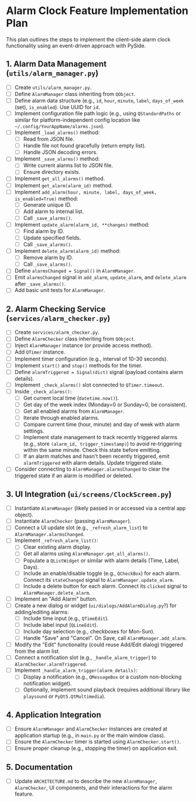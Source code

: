 # Alarm Clock Feature Implementation Plan

This plan outlines the steps to implement the client-side alarm clock functionality using an event-driven approach with PySide.

## 1. Alarm Data Management (`utils/alarm_manager.py`)

-   [ ] Create `utils/alarm_manager.py`.
-   [ ] Define `AlarmManager` class inheriting from `QObject`.
-   [ ] Define alarm data structure (e.g., `id`, `hour`, `minute`, `label`, `days_of_week` (set), `is_enabled`). Use UUID for `id`.
-   [ ] Implement configuration file path logic (e.g., using `QStandardPaths` or similar for platform-independent config location like `~/.config/YourAppName/alarms.json`).
-   [ ] Implement `_load_alarms()` method:
    -   [ ] Read from JSON file.
    -   [ ] Handle file not found gracefully (return empty list).
    -   [ ] Handle JSON decoding errors.
-   [ ] Implement `_save_alarms()` method:
    -   [ ] Write current alarms list to JSON file.
    -   [ ] Ensure directory exists.
-   [ ] Implement `get_all_alarms()` method.
-   [ ] Implement `get_alarm(alarm_id)` method.
-   [ ] Implement `add_alarm(hour, minute, label, days_of_week, is_enabled=True)` method:
    -   [ ] Generate unique ID.
    -   [ ] Add alarm to internal list.
    -   [ ] Call `_save_alarms()`.
-   [ ] Implement `update_alarm(alarm_id, **changes)` method:
    -   [ ] Find alarm by ID.
    -   [ ] Update specified fields.
    -   [ ] Call `_save_alarms()`.
-   [ ] Implement `delete_alarm(alarm_id)` method:
    -   [ ] Remove alarm by ID.
    -   [ ] Call `_save_alarms()`.
-   [ ] Define `alarmsChanged = Signal()` in `AlarmManager`.
-   [ ] Emit `alarmsChanged` signal in `add_alarm`, `update_alarm`, and `delete_alarm` after `_save_alarms()`.
-   [ ] Add basic unit tests for `AlarmManager`.

## 2. Alarm Checking Service (`services/alarm_checker.py`)

-   [ ] Create `services/alarm_checker.py`.
-   [ ] Define `AlarmChecker` class inheriting from `QObject`.
-   [ ] Inject `AlarmManager` instance (or provide access method).
-   [ ] Add `QTimer` instance.
-   [ ] Implement timer configuration (e.g., interval of 10-30 seconds).
-   [ ] Implement `start()` and `stop()` methods for the timer.
-   [ ] Define `alarmTriggered = Signal(dict)` signal (payload contains alarm details).
-   [ ] Implement `_check_alarms()` slot connected to `QTimer.timeout`.
-   [ ] Inside `_check_alarms()`:
    -   [ ] Get current local time (`datetime.now()`).
    -   [ ] Get day of the week index (Monday=0 or Sunday=0, be consistent).
    -   [ ] Get all enabled alarms from `AlarmManager`.
    -   [ ] Iterate through enabled alarms.
    -   [ ] Compare current time (hour, minute) and day of week with alarm settings.
    -   [ ] Implement state management to track recently triggered alarms (e.g., store `(alarm_id, trigger_timestamp)`) to avoid re-triggering within the same minute. Check this state before emitting.
    -   [ ] If an alarm matches and hasn't been recently triggered, emit `alarmTriggered` with alarm details. Update triggered state.
-   [ ] Consider connecting to `AlarmManager.alarmsChanged` to clear the triggered state if an alarm is modified or deleted.

## 3. UI Integration (`ui/screens/ClockScreen.py`)

-   [ ] Instantiate `AlarmManager` (likely passed in or accessed via a central app object).
-   [ ] Instantiate `AlarmChecker` (passing `AlarmManager`).
-   [ ] Connect a UI update slot (e.g., `_refresh_alarm_list`) to `AlarmManager.alarmsChanged`.
-   [ ] Implement `_refresh_alarm_list()`:
    -   [ ] Clear existing alarm display.
    -   [ ] Get all alarms using `AlarmManager.get_all_alarms()`.
    -   [ ] Populate a `QListWidget` or similar with alarm details (Time, Label, Days).
    -   [ ] Include an enable/disable toggle (e.g., `QCheckBox`) for each alarm. Connect its `stateChanged` signal to `AlarmManager.update_alarm`.
    -   [ ] Include a delete button for each alarm. Connect its `clicked` signal to `AlarmManager.delete_alarm`.
-   [ ] Implement an "Add Alarm" button.
-   [ ] Create a new dialog or widget (`ui/dialogs/AddAlarmDialog.py`?) for adding/editing alarms:
    -   [ ] Include time input (e.g., `QTimeEdit`).
    -   [ ] Include label input (`QLineEdit`).
    -   [ ] Include day selection (e.g., checkboxes for Mon-Sun).
    -   [ ] Handle "Save" and "Cancel". On Save, call `AlarmManager.add_alarm`.
-   [ ] Modify the "Edit" functionality (could reuse Add/Edit dialog) triggered from the alarm list.
-   [ ] Connect a notification slot (e.g., `_handle_alarm_trigger`) to `AlarmChecker.alarmTriggered`.
-   [ ] Implement `_handle_alarm_trigger(alarm_details)`:
    -   [ ] Display a notification (e.g., `QMessageBox` or a custom non-blocking notification widget).
    -   [ ] Optionally, implement sound playback (requires additional library like `playsound` or `PyQt5.QtMultimedia`).

## 4. Application Integration

-   [ ] Ensure `AlarmManager` and `AlarmChecker` instances are created at application startup (e.g., in `main.py` or the main window class).
-   [ ] Ensure the `AlarmChecker` timer is started using `AlarmChecker.start()`.
-   [ ] Ensure proper cleanup (e.g., stopping the timer) on application exit.

## 5. Documentation

-   [ ] Update `ARCHITECTURE.md` to describe the new `AlarmManager`, `AlarmChecker`, UI components, and their interactions for the alarm feature. 